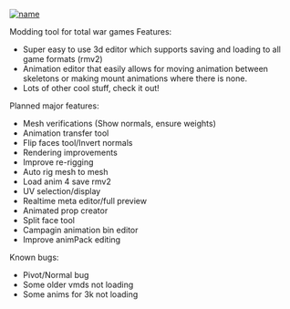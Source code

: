 [![name](https://user-images.githubusercontent.com/54080240/126827425-c6c49064-0cb7-459d-b6c2-47544f4013cd.png)](https://www.patreon.com/TheAssetEditor)

Modding tool for total war games
Features:
- Super easy to use 3d editor which supports saving and loading to all game formats (rmv2)
- Animation editor that easily allows for moving animation between skeletons or making mount animations where there is none. 
- Lots of other cool stuff, check it out! 

Planned major features:
- Mesh verifications (Show normals, ensure weights)
- Animation transfer tool
- Flip faces tool/Invert normals
- Rendering improvements
- Improve re-rigging
- Auto rig mesh to mesh
- Load anim 4 save rmv2
- UV selection/display
- Realtime meta editor/full preview
- Animated prop creator
- Split face tool
- Campagin animation bin editor
- Improve animPack editing

Known bugs:
- Pivot/Normal bug
- Some older vmds not loading
- Some anims for 3k not loading
